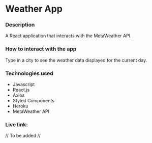 # Weather App

### Description
A React application that interacts with the MetaWeather API. 

### How to interact with the app
Type in a city to see the weather data displayed for the current day. 

### Technologies used 
- Javascript
- React.js 
- Axios
- Styled Components
- Heroku 
- MetaWeather API 

### Live link: 
// To be added // 

